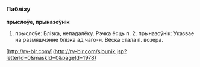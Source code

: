 ### Паблізу
**прыслоўе, прыназоўнік**

1. прыслоўе: Блізка, непадалёку. Рэчка ёсць п. 2. прыназоўнік: Указвае на размяшчэнне блізка ад чаго-н. Вёска стала п. возера.

<a rel="author">[http://rv-blr.com/](http://rv-blr.com/slounik.jsp?letterId=0&maskId=0&pageId=1978)</a>
